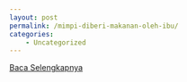 ```yaml
---
layout: post
permalink: /mimpi-diberi-makanan-oleh-ibu/
categories:
    - Uncategorized
---
```


[Baca Selengkapnya](/04)